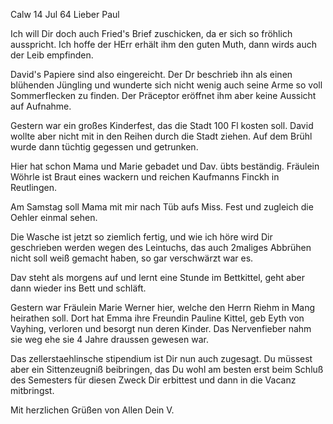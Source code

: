 Calw 14 Jul 64
Lieber Paul

Ich will Dir doch auch Fried's Brief zuschicken, da er sich so fröhlich ausspricht. Ich hoffe der HErr erhält ihm den guten Muth, dann wirds auch der Leib empfinden.

David's Papiere sind also eingereicht. Der Dr beschrieb ihn als einen blühenden Jüngling und wunderte sich nicht wenig auch seine Arme so voll Sommerflecken zu finden. Der Präceptor eröffnet ihm aber keine Aussicht auf Aufnahme.

Gestern war ein großes Kinderfest, das die Stadt 100 Fl kosten soll. David wollte aber nicht mit in den Reihen durch die Stadt ziehen. Auf dem Brühl wurde dann tüchtig gegessen und getrunken.

Hier hat schon Mama und Marie gebadet und Dav. übts beständig. 
Fräulein Wöhrle ist Braut eines wackern und reichen Kaufmanns Finckh in Reutlingen.

Am Samstag soll Mama mit mir nach Tüb aufs Miss. Fest und zugleich die Oehler einmal sehen.

Die Wasche ist jetzt so ziemlich fertig, und wie ich höre wird Dir geschrieben werden wegen des Leintuchs, das auch 2maliges Abbrühen nicht soll weiß gemacht haben, so gar verschwärzt war es.

Dav steht als morgens auf und lernt eine Stunde im Bettkittel, geht aber dann wieder ins Bett und schläft.

Gestern war Fräulein Marie Werner hier, welche den Herrn Riehm in Mang heirathen soll. Dort hat Emma ihre Freundin Pauline Kittel, geb Eyth von Vayhing, verloren und besorgt nun deren Kinder. Das Nervenfieber nahm sie weg ehe sie 4 Jahre draussen gewesen war.

Das zellerstaehlinsche stipendium ist Dir nun auch zugesagt. Du müssest aber ein Sittenzeugniß beibringen, das Du wohl am besten erst beim Schluß des Semesters für diesen Zweck Dir erbittest und dann in die Vacanz mitbringst.

 Mit herzlichen Grüßen von Allen
 Dein V.

